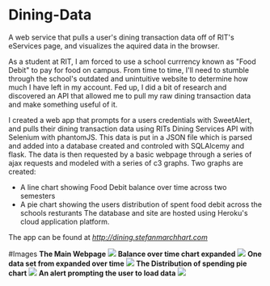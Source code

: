 # Dining-Data
A web service that pulls a user's dining transaction data off of RIT's eServices page, and visualizes the aquired data in the browser.

As a student at RIT, I am forced to use a school currrency known as "Food Debit" to pay for food on campus. From time to time, I'll need to stumble through the school's outdated and unintuitive website to determine how much I have left in my account. Fed up, I did a bit of research and discovered an API that allowed me to pull my raw dining transaction data and make something useful of it.

I created a web app that prompts for a users credentials with SweetAlert, and pulls their dining transaction data using RITs Dining Services API with Selenium with phantomJS. This data is put in a JSON file which is parsed and added into a database created and controled with SQLAlcemy and flask. The data is then requested by a basic webpage through a series of ajax requests and modeled with a series of c3 graphs.
Two graphs are created:
* A line chart showing Food Debit balance over time across two semesters
* A pie chart showing the users distribution of spent food debit across the schools resturants 
The database and site are hosted using Heroku's cloud application platform.

The app can be found at *http://dining.stefanmarchhart.com*


#Images
**The Main Webpage**
![](http://imgur.com/3XLnltc.png)
**Balance over time chart expanded**
![](http://imgur.com/OLsaZWn.png)
**One data set from expanded over time**
![](http://imgur.com/xFgmzkg.png)
**The Distribution of spending pie chart**
![](http://imgur.com/ZL06NvY.png)
**An alert prompting the user to load data**
![](http://imgur.com/MtD0nre.png)

